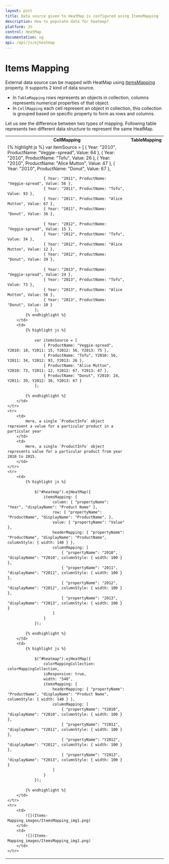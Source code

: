```yaml
---
layout: post
title: Data source given to HeatMap is configured using ItemsMapping
description: How to populate data for heatmap?
platform: JS
control: HeatMap
documentation: ug
api: /api/js/ejheatmap
---
```


# Items Mapping

External data source can be mapped with HeatMap using [itemsMapping](/api/js/ejheatmap#members:itemsmapping "itemsMapping") property. It supports 2 kind of data source.

* In `TableMapping` rows represents an objects in collection, columns represents numerical properties of that object.
* In `CellMapping` each cell represent an object in collection, this collection is grouped based on specific property to form as rows and columns.

Let us see the difference between two types of mapping. Following table represents two different data structure to represent the same HeatMap.

<table>
    <tr>
        <th>CellMapping</th>
        <th>TableMapping</th>
    </tr>
    <tr>
        <td>
            {% highlight js %}
                var itemSource = [
                    { Year: "2010", ProductName: "Veggie-spread", Value: 64 },
                    { Year: "2010", ProductName: "Tofu", Value: 26 },
                    { Year: "2010", ProductName: "Alice Mutton", Value: 47 },
                    { Year: "2010", ProductName: "Donut", Value: 67 },

                    { Year: "2011", ProductName: "Veggie-spread", Value: 56 },
                    { Year: "2011", ProductName: "Tofu", Value: 93 },
                    { Year: "2011", ProductName: "Alice Mutton", Value: 67 },
                    { Year: "2011", ProductName: "Donut", Value: 36 },

                    { Year: "2012", ProductName: "Veggie-spread", Value: 15 },
                    { Year: "2012", ProductName: "Tofu", Value: 34 },
                    { Year: "2012", ProductName: "Alice Mutton", Value: 12 },
                    { Year: "2012", ProductName: "Donut", Value: 39 },

                    { Year: "2013", ProductName: "Veggie-spread", Value: 24 },
                    { Year: "2013", ProductName: "Tofu", Value: 73 },
                    { Year: "2013", ProductName: "Alice Mutton", Value: 56 },
                    { Year: "2013", ProductName: "Donut", Value: 10 }
                ];
            {% endhighlight %}
        </td>
        <td>
            {% highlight js %}
    
                var itemsSource = [
                    { ProductName: "Veggie-spread", Y2010: 10, Y2011: 15, Y2012: 56, Y2013: 75 },
                    { ProductName: "Tofu", Y2010: 56, Y2011: 34, Y2012: 93, Y2013: 26 },
                    { ProductName: "Alice Mutton", Y2010: 73, Y2011: 12, Y2012: 67, Y2013: 47 },
                    { ProductName: "Donut", Y2010: 24, Y2011: 39, Y2012: 36, Y2013: 67 }
                ];
        
            {% endhighlight %}
        </td>
    </tr>
    <tr>
        <td>
            Here, a single `ProductInfo` object represent a value for a particular product in a particular year
        </td>
        <td>
            Here, a single `ProductInfo` object represents value for a particular product from year 2010 to 2015.	
        </td>
    </tr>
    <tr>
        <td>
            {% highlight js %}
            
                $("#heatmap").ejHeatMap({
                    itemsMapping: {
                        column: { "propertyName": "Year", "displayName": "Product Name" },
                        row: { "propertyName": "ProductName", "displayName": "ProductName", },
                        value: { "propertyName": "Value" },
                        headerMapping: { "propertyName": "ProductName", "displayName": "ProductName", columnStyle: { width: 140 } },
                        columnMapping: [
                            { "propertyName": "2010", "displayName": "Y2010", columnStyle: { width: 100 } },
                            { "propertyName": "2011", "displayName": "Y2011", columnStyle: { width: 100 } },
                            { "propertyName": "2012", "displayName": "Y2012", columnStyle: { width: 100 } },
                            { "propertyName": "2013", "displayName": "Y2013", columnStyle: { width: 100 } }
                        ]
                    }
                });
            
			{% endhighlight %}
        </td>
        <td>
            {% highlight js %}
    
                $("#heatmap").ejHeatMap({
                    colorMappingCollection: colorMappingCollection,
                    isResponsive: true,
                    width: "540",
                    itemsMapping: {
                        headerMapping: { "propertyName": "ProductName", "displayName": "Product Name", columnStyle: { width: 140 } },
                        columnMapping: [
                            { "propertyName": "Y2010", "displayName": "Y2010", columnStyle: { width: 100 } },
                            { "propertyName": "Y2011", "displayName": "Y2011", columnStyle: { width: 100 } },
                            { "propertyName": "Y2012", "displayName": "Y2012", columnStyle: { width: 100 } },
                            { "propertyName": "Y2013", "displayName": "Y2013", columnStyle: { width: 100 } }
                        ]
                    }
                });
                
            {% endhighlight %}
        </td>
    </tr>
    <tr>
        <td>
            ![](Items-Mapping_images/ItemsMapping_img1.png)
        </td>
        <td>
            ![](Items-Mapping_images/ItemsMapping_img1.png)
        </td>
    </tr>
</table>